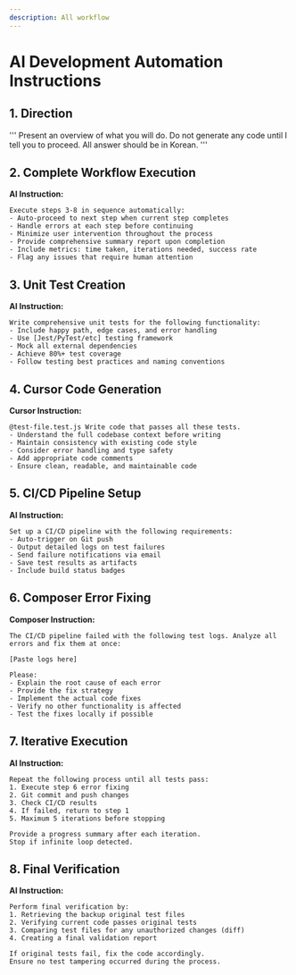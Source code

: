```yaml
---
description: All workflow
---
```


# AI Development Automation Instructions

## 1. Direction
'''
Present an overview of what you will do.
Do not generate any code until I tell you to proceed.
All answer should be in Korean.
'''

## 2. Complete Workflow Execution
**AI Instruction:**
```
Execute steps 3-8 in sequence automatically:
- Auto-proceed to next step when current step completes
- Handle errors at each step before continuing
- Minimize user intervention throughout the process
- Provide comprehensive summary report upon completion
- Include metrics: time taken, iterations needed, success rate
- Flag any issues that require human attention
```

## 3. Unit Test Creation
**AI Instruction:**
```
Write comprehensive unit tests for the following functionality:
- Include happy path, edge cases, and error handling
- Use [Jest/PyTest/etc] testing framework
- Mock all external dependencies
- Achieve 80%+ test coverage
- Follow testing best practices and naming conventions
```

## 4. Cursor Code Generation
**Cursor Instruction:**
```
@test-file.test.js Write code that passes all these tests.
- Understand the full codebase context before writing
- Maintain consistency with existing code style
- Consider error handling and type safety
- Add appropriate code comments
- Ensure clean, readable, and maintainable code
```

## 5. CI/CD Pipeline Setup
**AI Instruction:**
```
Set up a CI/CD pipeline with the following requirements:
- Auto-trigger on Git push
- Output detailed logs on test failures
- Send failure notifications via email
- Save test results as artifacts
- Include build status badges
```

## 6. Composer Error Fixing
**Composer Instruction:**
```
The CI/CD pipeline failed with the following test logs. Analyze all errors and fix them at once:

[Paste logs here]

Please:
- Explain the root cause of each error
- Provide the fix strategy
- Implement the actual code fixes
- Verify no other functionality is affected
- Test the fixes locally if possible
```

## 7. Iterative Execution
**AI Instruction:**
```
Repeat the following process until all tests pass:
1. Execute step 6 error fixing
2. Git commit and push changes
3. Check CI/CD results
4. If failed, return to step 1
5. Maximum 5 iterations before stopping

Provide a progress summary after each iteration.
Stop if infinite loop detected.
```

## 8. Final Verification
**AI Instruction:**
```
Perform final verification by:
1. Retrieving the backup original test files
2. Verifying current code passes original tests
3. Comparing test files for any unauthorized changes (diff)
4. Creating a final validation report

If original tests fail, fix the code accordingly.
Ensure no test tampering occurred during the process.
```